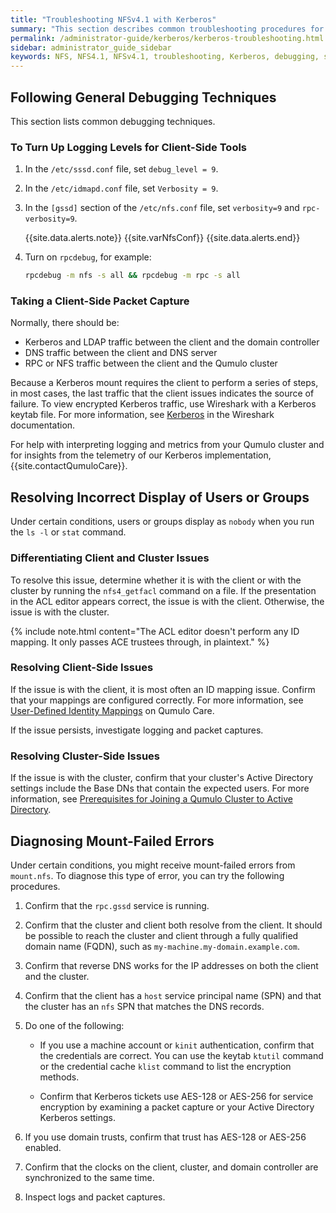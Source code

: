 ```yaml
---
title: "Troubleshooting NFSv4.1 with Kerberos"
summary: "This section describes common troubleshooting procedures for configuring NFSv4.1 to work with Kerberos."
permalink: /administrator-guide/kerberos/kerberos-troubleshooting.html
sidebar: administrator_guide_sidebar
keywords: NFS, NFS4.1, NFSv4.1, troubleshooting, Kerberos, debugging, sssd, idmapd, rpcdeug, LDAP, DNS, RPC, users, groups, kinit, krb5
---
```


## Following General Debugging Techniques
This section lists common debugging techniques.

### To Turn Up Logging Levels for Client-Side Tools
1. In the `/etc/sssd.conf` file, set `debug_level = 9`.
1. In the `/etc/idmapd.conf` file, set `Verbosity = 9`.
1. In the `[gssd]` section of the `/etc/nfs.conf` file, set `verbosity=9` and `rpc-verbosity=9`.

   {{site.data.alerts.note}}
   {{site.varNfsConf}}
   {{site.data.alerts.end}}

1. Turn on `rpcdebug`, for example:

   ```bash
   rpcdebug -m nfs -s all && rpcdebug -m rpc -s all
   ```

### Taking a Client-Side Packet Capture
Normally, there should be:

* Kerberos and LDAP traffic between the client and the domain controller
* DNS traffic between the client and DNS server
* RPC or NFS traffic between the client and the Qumulo cluster

Because a Kerberos mount requires the client to perform a series of steps, in most cases, the last traffic that the client issues indicates the source of failure. To view encrypted Kerberos traffic, use Wireshark with a Kerberos keytab file. For more information, see [Kerberos](https://wiki.wireshark.org/Kerberos.md) in the Wireshark documentation.

For help with interpreting logging and metrics from your Qumulo cluster and for insights from the telemetry of our Kerberos implementation, {{site.contactQumuloCare}}.


## Resolving Incorrect Display of Users or Groups
Under certain conditions, users or groups display as `nobody` when you run the `ls -l` or `stat` command.

### Differentiating Client and Cluster Issues
To resolve this issue, determine whether it is with the client or with the cluster by running the `nfs4_getfacl` command on a file. If the presentation in the ACL editor appears correct, the issue is with the client. Otherwise, the issue is with the cluster.

{% include note.html content="The ACL editor doesn't perform any ID mapping. It only passes ACE trustees through, in plaintext." %}

### Resolving Client-Side Issues
If the issue is with the client, it is most often an ID mapping issue. Confirm that your mappings are configured correctly. For more information, see [User-Defined Identity Mappings](https://care.qumulo.com/hc/en-us/articles/360017705814) on Qumulo Care.

If the issue persists, investigate logging and packet captures.

### Resolving Cluster-Side Issues
If the issue is with the cluster, confirm that your cluster's Active Directory settings include the Base DNs that contain the expected users. For more information, see [Prerequisites for Joining a Qumulo Cluster to Active Directory](kerberos-prerequisites-joining-cluster-active-directory.md).


## Diagnosing Mount-Failed Errors
Under certain conditions, you might receive mount-failed errors from `mount.nfs`. To diagnose this type of error, you can try the following procedures.

1. Confirm that the `rpc.gssd` service is running.

1. Confirm that the cluster and client both resolve from the client. It should be possible to reach the cluster and client through a fully qualified domain name (FQDN), such as `my-machine.my-domain.example.com`.

1. Confirm that reverse DNS works for the IP addresses on both the client and the cluster.

1. Confirm that the client has a `host` service principal name (SPN) and that the cluster has an `nfs` SPN that matches the DNS records.

1. Do one of the following:

   * If you use a machine account or `kinit` authentication, confirm that the credentials are correct. You can use the keytab `ktutil` command or the credential cache `klist` command to list the encryption methods.

   * Confirm that Kerberos tickets use AES-128 or AES-256 for service encryption by examining a packet capture or your Active Directory Kerberos settings.

1. If you use domain trusts, confirm that trust has AES-128 or AES-256 enabled.

1. Confirm that the clocks on the client, cluster, and domain controller are synchronized to the same time.

1. Inspect logs and packet captures.
